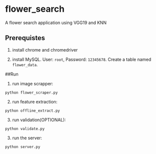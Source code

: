 # flower_search
A flower search application using VGG19 and KNN

## Prerequistes
1. install chrome and chromedriver

2. install MySQL. User: `root`, Password: `12345678`. Create a table named `flower_data`.

##Run
1. run image scrapper:
```
python flower_scraper.py
```

2. run feature extraction:
```
python offline_extract.py
```

3. run validation(OPTIONAL):
```
python validate.py
```
3. run the server:
```
python server.py
```


